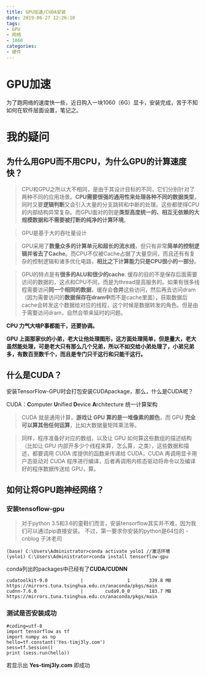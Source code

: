 ```yaml
---
title: GPU加速/CUDA安装
date: 2019-06-27 12:26:10
tags:
- GPU
- 网络
- 1060
categories:
- 硬件
---
```

# GPU加速
为了跑网络的速度快一些，近日购入一块1060（6G）显卡，安装完成，苦于不知如何在软件层面设置，笔记之。

# 我的疑问
## 为什么用GPU而不用CPU，为什么GPU的计算速度快？
>CPU和GPU之所以大不相同，是由于其设计目标的不同，它们分别针对了两种不同的应用场景。**CPU需要很强的通用性来处理各种不同的数据类型**，同时又要**逻辑判断**又会引入大量的分支跳转和中断的处理。这些都使得CPU的内部结构异常复杂。而GPU面对的则是**类型高度统一的、相互无依赖的大规模数据和不需要被打断的纯净的计算环境**。

>GPU是基于大的吞吐量设计

>GPU采用了**数量众多的计算单元和超长的流水线**，但只有非常**简单的控制逻辑并省去了Cache**。而CPU不仅被Cache占据了大量空间，而且还有有复杂的控制逻辑和诸多优化电路，**相比之下计算能力只是CPU很小的一部分**。

>GPU的特点是有**很多的ALU和很少的cache**. 缓存的目的不是保存后面需要访问的数据的，这点和CPU不同，而是为thread提高服务的。如果有很多线程需要访问**同一个相同的数据**，缓存会**合并**这些访问，然后再去访问dram（因为需要访问的**数据保存在dram中**而不是cache里面），获取数据后cache会转发这个数据给对应的线程，这个时候是数据转发的角色。但是由于需要访问dram，自然会带来延时的问题。

**CPU 力气大啥P事都能干，还要协调。**

**GPU 上面那家伙的小弟，老大让他处理图形，这方面处理简单，但是量大，老大虽然能处理，可是老大只有那么几个兄弟，所以不如交给小弟处理了，小弟兄弟多，有数百至数千个，而且是专门只干这行和只能干这行。**



## 什么是CUDA？
安装TensorFlow-GPU时会打包安装CUDApackage，那么，什么是CUDA呢？

CUDA：**C**omputer **U**nified **D**evice **A**rchitecture 统一计算架构
>CUDA 就是通用计算，**游戏让 GPU 算的是一堆像素的颜色**，而 GPU **完全可以算其他任何运算**，比如大数据量矩阵乘法等。

>同样，程序准备好对应的数组，以及让 GPU 如何算这些数组的描述结构（比如让 GPU 内部开多少个线程来算，怎么算，之类），这些数据和描述，都要调用 CUDA 库提供的函数来传递给 CUDA，CUDA 再调用显卡用户态驱动对 CUDA 程序进行编译，后者再调用内核态驱动将命令以及编译好的程序数据传送给 GPU，算。

## 如何让将GPU跑神经网络？
### 安装tensoflow-gpu

> 对于python 3.5和3.6的童鞋们而言，安装tensorflow其实并不难，因为我们可以通过pip直接安装。
不过，第一要求你安装的python是64位的 -cnblog 子沐老司


    (base) C:\Users\Administrator>conda activate yolo1 //激活环境
    (yolo1) C:\Users\Administrator>conda install tensorflow-gpu

conda列出的packages中已经有了**CUDA/CUDNN**

    cudatoolkit-9.0            |                1       339.8 MB  https://mirrors.tuna.tsinghua.edu.cn/anaconda/pkgs/main
    cudnn-7.6.0                |        cuda9.0_0       183.7 MB  https://mirrors.tuna.tsinghua.edu.cn/anaconda/pkgs/main
### 测试是否安装成功
    #coding=utf-8
    import tensorflow as tf
    import numpy as np
    hello=tf.constant('Yes-timj3ly.com')
    sess=tf.Session()
    print (sess.run(hello))
若显示出 **Yes-timj3ly.com** 即成功